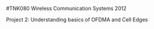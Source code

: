 #TNK080 Wireless Communication Systems 2012

Project 2: Understanding basics of OFDMA and Cell Edges
